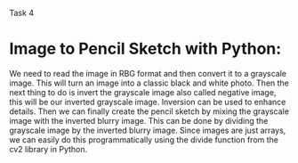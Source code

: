 Task 4
# Image to Pencil Sketch with Python:
We need to read the image in RBG format and then convert it to a grayscale image.
This will turn an image into a classic black and white photo.
Then the next thing to do is invert the grayscale image also called negative image, this will be our inverted grayscale image. 
Inversion can be used to enhance details. Then we can finally create the pencil sketch by mixing the grayscale image with the inverted blurry image. This can be done by dividing the grayscale image by the inverted blurry image. Since images are just arrays, we can easily do this programmatically using the divide function from the cv2 library in Python.

